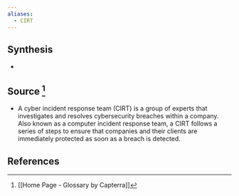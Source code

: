 ```yaml
---
aliases:
  - CIRT
---
```

## Synthesis
- 
## Source [^1]
- A cyber incident response team (CIRT) is a group of experts that investigates and resolves cybersecurity breaches within a company. Also known as a computer incident response team, a CIRT follows a series of steps to ensure that companies and their clients are immediately protected as soon as a breach is detected.
## References

[^1]: [[Home Page - Glossary by Capterra]]